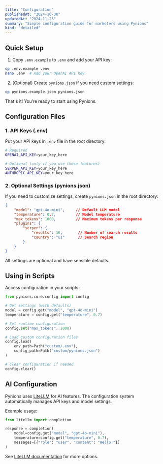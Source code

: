 ```yaml
---
title: "Configuration"
publishedAt: "2024-10-30"
updatedAt: "2024-11-23"
summary: "Simple configuration guide for marketers using Pynions"
kind: "detailed"
---
```


## Quick Setup

1. Copy `.env.example` to `.env` and add your API key:
```bash
cp .env.example .env
nano .env  # Add your OpenAI API key
```

2. (Optional) Create `pynions.json` if you need custom settings:
```bash
cp pynions.example.json pynions.json
```

That's it! You're ready to start using Pynions.

## Configuration Files

### 1. API Keys (.env)

Put your API keys in `.env` file in the root directory:

```bash
# Required
OPENAI_API_KEY=your_key_here

# Optional (only if you use these features)
SERPER_API_KEY=your_key_here
ANTHROPIC_API_KEY=your_key_here
```

### 2. Optional Settings (pynions.json)

If you need to customize settings, create `pynions.json` in the root directory:

```json
{
    "model": "gpt-4o-mini",     // Default LLM model
    "temperature": 0.7,         // Model temperature
    "max_tokens": 1000,         // Maximum tokens per response
    "plugins": {
        "serper": {
            "results": 10,       // Number of search results
            "country": "us"      // Search region
        }
    }
}
```

All settings are optional and have sensible defaults.

## Using in Scripts

Access configuration in your scripts:

```python
from pynions.core.config import config

# Get settings (with defaults)
model = config.get("model", "gpt-4o-mini")
temperature = config.get("temperature", 0.7)

# Set runtime configuration
config.set("max_tokens", 2000)

# Load custom configuration files
config.load(
    env_path=Path("custom/.env"),
    config_path=Path("custom/pynions.json")
)

# Clear configuration if needed
config.clear()
```

## AI Configuration

Pynions uses [LiteLLM](https://docs.litellm.ai/docs/) for AI features. The configuration system automatically manages API keys and model settings.

Example usage:
```python
from litellm import completion

response = completion(
    model=config.get("model", "gpt-4o-mini"),
    temperature=config.get("temperature", 0.7),
    messages=[{"role": "user", "content": "Hello!"}]
)
```

See [LiteLLM documentation](https://docs.litellm.ai/docs/) for more options.
